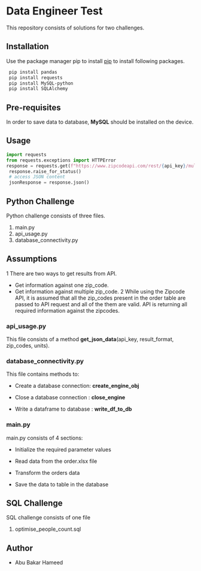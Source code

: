 # Data Engineer Test

This repository consists of solutions for two challenges. 

## Installation 
Use the package manager pip to install [pip](https://pip.pypa.io/en/stable/) to install following packages.

```bash
 pip install pandas
 pip install requests
 pip install MySQL-python
 pip install SQLAlchemy
```
## Pre-requisites
In order to save data to database, **MySQL** should be installed on the device.   

## Usage

```python
import requests
from requests.exceptions import HTTPError
response = requests.get(f"https://www.zipcodeapi.com/rest/{api_key}/multi-info.json/{zip_codes}/{units}")
 response.raise_for_status()
 # access JSON content
 jsonResponse = response.json()
```

## Python Challenge
Python challenge consists of three files.

1. main.py
2. api_usage.py
3. database_connectivity.py
## Assumptions
1 There are two ways to get results from API. 
  * Get information against one zip_code.
  * Get information against multiple zip_code.
2 While using the Zipcode API, it is assumed that all the zip_codes present in the order table are passed to API request and all of the them are valid. API is returning all required information against the zipcodes. 


### api_usage.py
This file consists of a method **get_json_data**(api_key, result_format, zip_codes, units).

### database_connectivity.py
This file contains methods to: 

* Create a database connection: **create_engine_obj**

* Close a database connection : **close_engine**

* Write a dataframe to database : **write_df_to_db**
### main.py
main.py consists of 4 sections: 

* Initialize the required parameter values 

* Read data from the order.xlsx file

* Transform the orders data  

* Save the data to table in the database
 
## SQL Challenge
SQL challenge consists of one file

1. optimise_people_count.sql

## Author

* Abu Bakar Hameed
